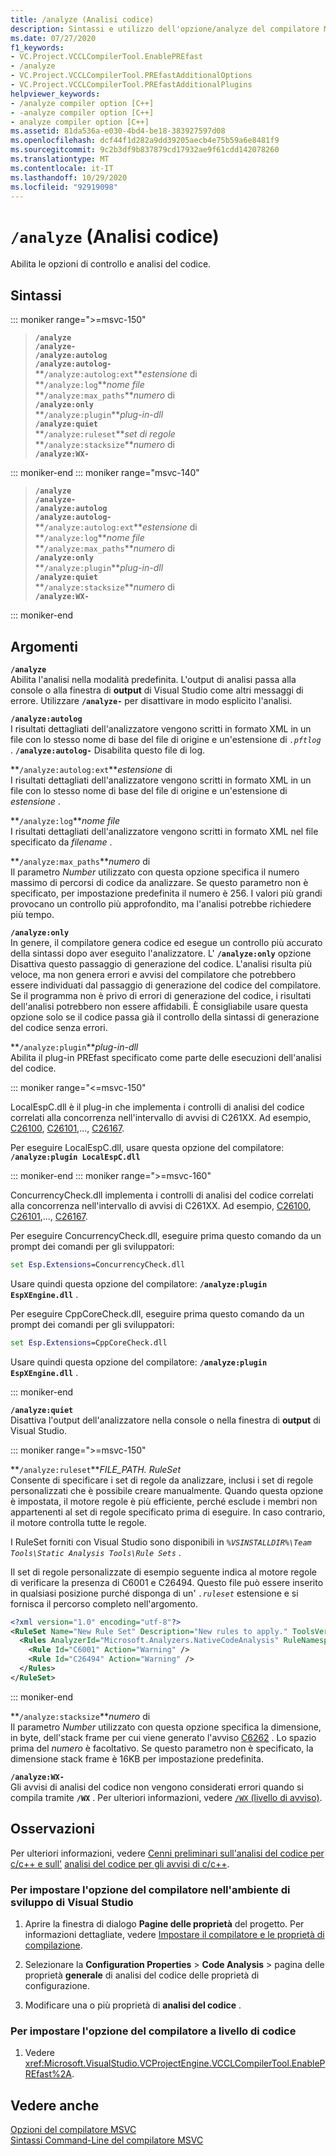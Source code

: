 ```yaml
---
title: /analyze (Analisi codice)
description: Sintassi e utilizzo dell'opzione/analyze del compilatore Microsoft C++.
ms.date: 07/27/2020
f1_keywords:
- VC.Project.VCCLCompilerTool.EnablePREfast
- /analyze
- VC.Project.VCCLCompilerTool.PREfastAdditionalOptions
- VC.Project.VCCLCompilerTool.PREfastAdditionalPlugins
helpviewer_keywords:
- /analyze compiler option [C++]
- -analyze compiler option [C++]
- analyze compiler option [C++]
ms.assetid: 81da536a-e030-4bd4-be18-383927597d08
ms.openlocfilehash: dcf44f1d282a9dd39205aecb4e75b59a6e8481f9
ms.sourcegitcommit: 9c2b3df9b837879cd17932ae9f61cdd142078260
ms.translationtype: MT
ms.contentlocale: it-IT
ms.lasthandoff: 10/29/2020
ms.locfileid: "92919098"
---
```

# <a name="analyze-code-analysis"></a>`/analyze` (Analisi codice)

Abilita le opzioni di controllo e analisi del codice.

## <a name="syntax"></a>Sintassi

::: moniker range=">=msvc-150"

> **`/analyze`**\
> **`/analyze-`**\
> **`/analyze:autolog`**\
> **`/analyze:autolog-`**\
> **`/analyze:autolog:ext`***estensione* di\
> **`/analyze:log`***nome file*\
> **`/analyze:max_paths`***numero* di\
> **`/analyze:only`**\
> **`/analyze:plugin`***plug-in-dll*\
> **`/analyze:quiet`**\
> **`/analyze:ruleset`***set di regole*\
> **`/analyze:stacksize`***numero* di\
> **`/analyze:WX-`**

::: moniker-end
::: moniker range="msvc-140"

> **`/analyze`**\
> **`/analyze-`**\
> **`/analyze:autolog`**\
> **`/analyze:autolog-`**\
> **`/analyze:autolog:ext`***estensione* di\
> **`/analyze:log`***nome file*\
> **`/analyze:max_paths`***numero* di\
> **`/analyze:only`**\
> **`/analyze:plugin`***plug-in-dll*\
> **`/analyze:quiet`**\
> **`/analyze:stacksize`***numero* di\
> **`/analyze:WX-`**

::: moniker-end

## <a name="arguments"></a>Argomenti

**`/analyze`**\
Abilita l'analisi nella modalità predefinita. L'output di analisi passa alla console o alla finestra di **output** di Visual Studio come altri messaggi di errore. Utilizzare **`/analyze-`** per disattivare in modo esplicito l'analisi.

**`/analyze:autolog`**\
I risultati dettagliati dell'analizzatore vengono scritti in formato XML in un file con lo stesso nome di base del file di origine e un'estensione di *`.pftlog`* . **`/analyze:autolog-`** Disabilita questo file di log.

**`/analyze:autolog:ext`***estensione* di\
I risultati dettagliati dell'analizzatore vengono scritti in formato XML in un file con lo stesso nome di base del file di origine e un'estensione di *estensione* .

**`/analyze:log`***nome file*\
I risultati dettagliati dell'analizzatore vengono scritti in formato XML nel file specificato da *filename* .

**`/analyze:max_paths`***numero* di\
Il parametro *Number* utilizzato con questa opzione specifica il numero massimo di percorsi di codice da analizzare. Se questo parametro non è specificato, per impostazione predefinita il numero è 256. I valori più grandi provocano un controllo più approfondito, ma l'analisi potrebbe richiedere più tempo.

**`/analyze:only`**\
In genere, il compilatore genera codice ed esegue un controllo più accurato della sintassi dopo aver eseguito l'analizzatore. L' **`/analyze:only`** opzione Disattiva questo passaggio di generazione del codice. L'analisi risulta più veloce, ma non genera errori e avvisi del compilatore che potrebbero essere individuati dal passaggio di generazione del codice del compilatore. Se il programma non è privo di errori di generazione del codice, i risultati dell'analisi potrebbero non essere affidabili. È consigliabile usare questa opzione solo se il codice passa già il controllo della sintassi di generazione del codice senza errori.

**`/analyze:plugin`***plug-in-dll*\
Abilita il plug-in PREfast specificato come parte delle esecuzioni dell'analisi del codice.

::: moniker range="<=msvc-150"

LocalEspC.dll è il plug-in che implementa i controlli di analisi del codice correlati alla concorrenza nell'intervallo di avvisi di C261XX. Ad esempio, [C26100](../../code-quality/c26100.md), [C26101](../../code-quality/c26101.md),...,  [C26167](../../code-quality/c26167.md).

Per eseguire LocalEspC.dll, usare questa opzione del compilatore: **`/analyze:plugin LocalEspC.dll`**

::: moniker-end
::: moniker range=">=msvc-160"

ConcurrencyCheck.dll implementa i controlli di analisi del codice correlati alla concorrenza nell'intervallo di avvisi di C261XX. Ad esempio, [C26100](../../code-quality/c26100.md), [C26101](../../code-quality/c26101.md),...,  [C26167](../../code-quality/c26167.md).

Per eseguire ConcurrencyCheck.dll, eseguire prima questo comando da un prompt dei comandi per gli sviluppatori:

```cmd
set Esp.Extensions=ConcurrencyCheck.dll
```

Usare quindi questa opzione del compilatore: **`/analyze:plugin EspXEngine.dll`** .

Per eseguire CppCoreCheck.dll, eseguire prima questo comando da un prompt dei comandi per gli sviluppatori:

```cmd
set Esp.Extensions=CppCoreCheck.dll
```

Usare quindi questa opzione del compilatore: **`/analyze:plugin EspXEngine.dll`** .

::: moniker-end

**`/analyze:quiet`**\
Disattiva l'output dell'analizzatore nella console o nella finestra di **output** di Visual Studio.

::: moniker range=">=msvc-150"

**`/analyze:ruleset`***FILE_PATH. RuleSet*\
Consente di specificare i set di regole da analizzare, inclusi i set di regole personalizzati che è possibile creare manualmente. Quando questa opzione è impostata, il motore regole è più efficiente, perché esclude i membri non appartenenti al set di regole specificato prima di eseguire. In caso contrario, il motore controlla tutte le regole.

I RuleSet forniti con Visual Studio sono disponibili in *`%VSINSTALLDIR%\Team Tools\Static Analysis Tools\Rule Sets`* .

Il set di regole personalizzate di esempio seguente indica al motore regole di verificare la presenza di C6001 e C26494. Questo file può essere inserito in qualsiasi posizione purché disponga di un' *`.ruleset`* estensione e si fornisca il percorso completo nell'argomento.

```xml
<?xml version="1.0" encoding="utf-8"?>
<RuleSet Name="New Rule Set" Description="New rules to apply." ToolsVersion="15.0">
  <Rules AnalyzerId="Microsoft.Analyzers.NativeCodeAnalysis" RuleNamespace="Microsoft.Rules.Native">
    <Rule Id="C6001" Action="Warning" />
    <Rule Id="C26494" Action="Warning" />
  </Rules>
</RuleSet>
```

::: moniker-end

**`/analyze:stacksize`***numero* di\
Il parametro *Number* utilizzato con questa opzione specifica la dimensione, in byte, dell'stack frame per cui viene generato l'avviso [C6262](../../code-quality/c6262.md) . Lo spazio prima del *numero* è facoltativo. Se questo parametro non è specificato, la dimensione stack frame è 16KB per impostazione predefinita.

**`/analyze:WX-`**\
Gli avvisi di analisi del codice non vengono considerati errori quando si compila tramite **`/WX`** . Per ulteriori informazioni, vedere [ `/WX` (livello di avviso)](compiler-option-warning-level.md).

## <a name="remarks"></a>Osservazioni

Per ulteriori informazioni, vedere [Cenni preliminari sull'analisi del codice per c/c++ e sull'](../../code-quality/code-analysis-for-c-cpp-overview.md) [analisi del codice per gli avvisi di c/c++](../../code-quality/code-analysis-for-c-cpp-warnings.md).

### <a name="to-set-this-compiler-option-in-the-visual-studio-development-environment"></a>Per impostare l'opzione del compilatore nell'ambiente di sviluppo di Visual Studio

1. Aprire la finestra di dialogo **Pagine delle proprietà** del progetto. Per informazioni dettagliate, vedere [Impostare il compilatore e le proprietà di compilazione](../working-with-project-properties.md).

1. Selezionare la **Configuration Properties**  >  **Code Analysis**  >  pagina delle proprietà **generale** di analisi del codice delle proprietà di configurazione.

1. Modificare una o più proprietà di **analisi del codice** .

### <a name="to-set-this-compiler-option-programmatically"></a>Per impostare l'opzione del compilatore a livello di codice

1. Vedere <xref:Microsoft.VisualStudio.VCProjectEngine.VCCLCompilerTool.EnablePREfast%2A>.

## <a name="see-also"></a>Vedere anche

[Opzioni del compilatore MSVC](compiler-options.md)\
[Sintassi Command-Line del compilatore MSVC](compiler-command-line-syntax.md)
